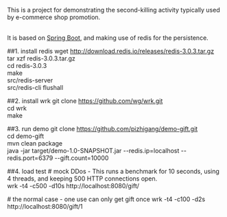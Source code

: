 This is a project for demonstrating the second-killing activity  typically used by e-commerce shop promotion.<br /><br />

It is based on [Spring Boot](http://projects.spring.io/spring-boot/), and making use of redis for the persistence.<br />

##1. install redis
 wget http://download.redis.io/releases/redis-3.0.3.tar.gz<br />
 tar xzf redis-3.0.3.tar.gz<br />
 cd redis-3.0.3<br />
 make<br />
 src/redis-server<br />
 <another console>
 src/redis-cli flushall
 
##2. install wrk
 git clone https://github.com/wg/wrk.git<br />
 cd wrk<br />
 make<br />
 
##3. run demo
git clone https://github.com/pizhigang/demo-gift.git<br />
cd demo-gift<br />
mvn clean package<br />
java -jar target/demo-1.0-SNAPSHOT.jar --redis.ip=localhost --redis.port=6379 --gift.count=10000<br />
 
##4. load test 
\# mock DDos - This runs a benchmark for 10 seconds, using 4 threads, and keeping 500 HTTP connections open.<br />
wrk -t4 -c500 -d10s http://localhost:8080/gift/<br />

\# the normal case - one use can only get gift once
wrk -t4 -c100 -d2s http://localhost:8080/gift/1
